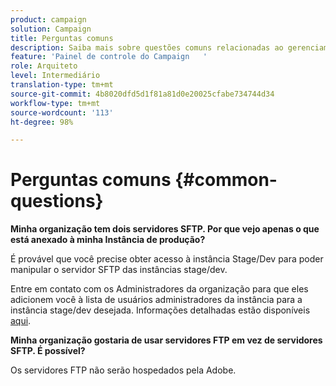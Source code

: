 ```yaml
---
product: campaign
solution: Campaign
title: Perguntas comuns
description: Saiba mais sobre questões comuns relacionadas ao gerenciamento de SFTP
feature: 'Painel de controle do Campaign   '
role: Arquiteto
level: Intermediário
translation-type: tm+mt
source-git-commit: 4b8020dfd5d1f81a81d0e20025cfabe734744d34
workflow-type: tm+mt
source-wordcount: '113'
ht-degree: 98%

---
```



# Perguntas comuns {#common-questions}

**Minha organização tem dois servidores SFTP. Por que vejo apenas o que está anexado à minha Instância de produção?**

É provável que você precise obter acesso à instância Stage/Dev para poder manipular o servidor SFTP das instâncias stage/dev.

Entre em contato com os Administradores da organização para que eles adicionem você à lista de usuários administradores da instância para a instância stage/dev desejada. Informações detalhadas estão disponíveis [aqui](../../discover/using/managing-permissions.md).

**Minha organização gostaria de usar servidores FTP em vez de servidores SFTP. É possível?**

Os servidores FTP não serão hospedados pela Adobe.
